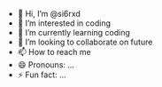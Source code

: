 - 👋 Hi, I’m @si6rxd
- 👀 I’m interested in coding 
- 🌱 I’m currently learning coding
- 💞️ I’m looking to collaborate on future
- 📫 How to reach me 
- 😄 Pronouns: ...
- ⚡ Fun fact: ...

<!---
si6rxd/si6rxd is a ✨ special ✨ repository because its `README.md` (this file) appears on your GitHub profile.
You can click the Preview link to take a look at your changes.
--->

